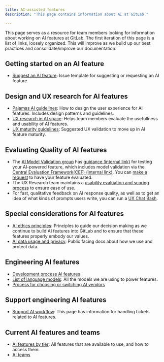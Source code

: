 ```yaml
---
title: AI-assisted features
description: "This page contains information about AI at GitLab."

---
```


This page serves as a resource for team members looking for information about working on AI features at GitLab. The first iteration of this page is a list of links, loosely organized. This will improve as we build up our best practices and consolidate/improve our documentation.

## Getting started on an AI feature

* [Suggest an AI feature](https://gitlab.com/gitlab-org/gitlab/-/issues/new?issuable_template=AI%20Project%20Proposal&issue%5Btitle%5D=AI+Feature+Proposal:+): Issue template for suggesting or requesting an AI feature

## Design and UX research for AI features

* [Pajamas AI guidelines](https://design.gitlab.com/usability/ai-human-interaction/): How to design the user experience for AI features. Includes design patterns and guidelines.
* [UX research in AI space](/handbook/product/ux/ux-research/research-in-the-ai-space/): Helps team members evaluate the usefullness and usability of AI features.
* [UX maturity guidelines](/handbook/product/ai/ux-maturity/): Suggested UX validation to move up in AI feature maturity.

## Evaluating Quality of AI features

* The [AI Model Validation group](/handbook/engineering/development/data-science/ai-powered/model-validation/#-metrics) has [guidance (internal link)](https://internal.gitlab.com/handbook/product/ai-strategy/ai-integration-effort/ai_testing_and_evaluation/) for testing your AI-powered feature, which includes model validation via the [Central Evaluation Framework(CEF) (internal link)](https://internal.gitlab.com/handbook/product/ai-strategy/ai-integration-effort/ai_testing_and_evaluation/#test-2-centralized-evaluation-framework). You can [make a request](/handbook/engineering/development/data-science/ai-powered/model-validation/#-how-to-work-with-us) to have your feature evaluated.
* The UX Research team maintains a [usability evaluation and scoring process](/handbook/product/ux/ux-research/research-in-the-ai-space/#ai-user-experience-metrics-pilot) to ensure ease of use.
* For fast, qualitative feedback on AI response quality, as well as to get an idea of what kinds of prompts users write, you can run a [UX Chat Bash](/handbook/product/ux/ux-research/ux-bash/).

## Special considerations for AI features

* [AI ethics principles](/handbook/legal/ethics-compliance-program/ai-ethics-principles/#1-avoid-unfair-bias): Principles to guide our decision making as we continue to build AI features into GitLab and to ensure that these features properly embody our values.
* [AI data usage and privacy](https://docs.gitlab.com/user/gitlab_duo/data_usage/): Public facing docs about how we use and protect data.

## Engineering AI features

* [Development process AI features](https://docs.gitlab.com/development/ai_features/)
* [List of language models](https://docs.gitlab.com/user/gitlab_duo/): All the models we are using to power features.
* [Process for choosing or switching AI vendors](/handbook/product/ai/continuity-plan/)

## Support engineering AI features

* [Support AI workflow](/handbook/support/workflows/ai_features/): This page has information for handling tickets related to AI features.

## Current AI features and teams

* [AI features by tier](https://docs.gitlab.com/user/gitlab_duo/): All features that are available to use, and how to access them.
* [AI teams](/handbook/engineering/development/data-science/ai-powered/#stage-groups)
